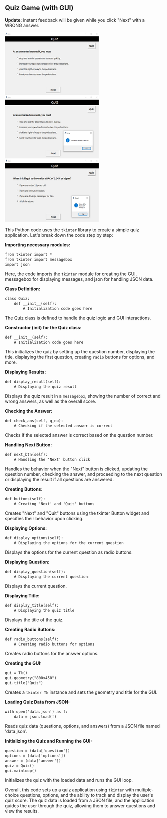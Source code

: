 ## Quiz Game (with GUI)

**Update:** instant feedback will be given while you click "Next" with a WRONG answer.

[<img src="https://raw.githubusercontent.com/calcuis/quiz-game-gui/master/demo.jpg" width="300" height="200">](https://github.com/calcuis/quiz-game-gui/blob/main/demo.jpg)
[<img src="https://raw.githubusercontent.com/calcuis/quiz-game-gui/master/demo1.jpg" width="300" height="200">](https://github.com/calcuis/quiz-game-gui/blob/main/demo1.jpg)
[<img src="https://raw.githubusercontent.com/calcuis/quiz-game-gui/master/demo2.jpg" width="300" height="200">](https://github.com/calcuis/quiz-game-gui/blob/main/demo2.jpg)

This Python code uses the `tkinter` library to create a simple quiz application. Let's break down the code step by step:

**Importing necessary modules:**
```
from tkinter import *
from tkinter import messagebox
import json
```
Here, the code imports the `tkinter` module for creating the GUI, messagebox for displaying messages, and json for handling JSON data.

**Class Definition:**
```
class Quiz:
    def __init__(self):
        # Initialization code goes here
```
The Quiz class is defined to handle the quiz logic and GUI interactions.

**Constructor (__init__) for the Quiz class:**
```
def __init__(self):
    # Initialization code goes here
```
This initializes the quiz by setting up the question number, displaying the title, displaying the first question, creating `radio` buttons for options, and more.

**Displaying Results:**
```
def display_result(self):
    # Displaying the quiz result
```
Displays the quiz result in a `messagebox`, showing the number of correct and wrong answers, as well as the overall score.

**Checking the Answer:**
```
def check_ans(self, q_no):
    # Checking if the selected answer is correct
```
Checks if the selected answer is correct based on the question number.

**Handling Next Button:**
```
def next_btn(self):
    # Handling the 'Next' button click
```
Handles the behavior when the "Next" button is clicked, updating the question number, checking the answer, and proceeding to the next question or displaying the result if all questions are answered.

**Creating Buttons:**
```
def buttons(self):
    # Creating 'Next' and 'Quit' buttons
```
Creates "Next" and "Quit" buttons using the tkinter Button widget and specifies their behavior upon clicking.

**Displaying Options:**
```
def display_options(self):
    # Displaying the options for the current question
```
Displays the options for the current question as radio buttons.

**Displaying Question:**
```
def display_question(self):
    # Displaying the current question
```
Displays the current question.

**Displaying Title:**
```
def display_title(self):
    # Displaying the quiz title
```
Displays the title of the quiz.

**Creating Radio Buttons:**
```
def radio_buttons(self):
    # Creating radio buttons for options
```
Creates radio buttons for the answer options.

**Creating the GUI:**
```
gui = Tk()
gui.geometry("800x450")
gui.title("Quiz")
```
Creates a `tkinter Tk` instance and sets the geometry and title for the GUI.

**Loading Quiz Data from JSON:**
```
with open('data.json') as f:
    data = json.load(f)
```
Reads quiz data (questions, options, and answers) from a JSON file named 'data.json'.

**Initializing the Quiz and Running the GUI:**
```
question = (data['question'])
options = (data['options'])
answer = (data['answer'])
quiz = Quiz()
gui.mainloop()
```
Initializes the quiz with the loaded data and runs the GUI loop.

Overall, this code sets up a quiz application using `tkinter` with multiple-choice questions, options, and the ability to track and display the user's quiz score. The quiz data is loaded from a JSON file, and the application guides the user through the quiz, allowing them to answer questions and view the results.
